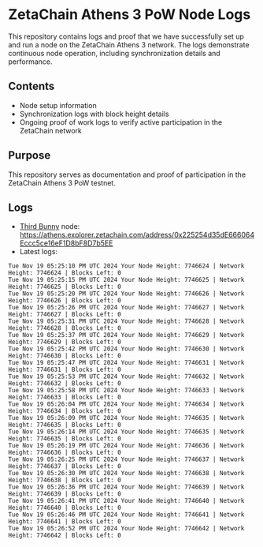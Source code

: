 # ZetaChain Athens 3 PoW Node Logs
This repository contains logs and proof that we have successfully set up and run a node on the ZetaChain Athens 3 network. The logs demonstrate continuous node operation, including synchronization details and performance.

## Contents
- Node setup information
- Synchronization logs with block height details
- Ongoing proof of work logs to verify active participation in the ZetaChain network

## Purpose
This repository serves as documentation and proof of participation in the ZetaChain Athens 3 PoW testnet.

## Logs

- [Third Bunny](https://thirdbunny.xyz/) node: https://athens.explorer.zetachain.com/address/0x225254d35dE666064Eccc5ce16eF1D8bF8D7b5EE
- Latest logs:
```
Tue Nov 19 05:25:10 PM UTC 2024 Your Node Height: 7746624 | Network Height: 7746624 | Blocks Left: 0
Tue Nov 19 05:25:15 PM UTC 2024 Your Node Height: 7746625 | Network Height: 7746625 | Blocks Left: 0
Tue Nov 19 05:25:20 PM UTC 2024 Your Node Height: 7746626 | Network Height: 7746626 | Blocks Left: 0
Tue Nov 19 05:25:26 PM UTC 2024 Your Node Height: 7746627 | Network Height: 7746627 | Blocks Left: 0
Tue Nov 19 05:25:31 PM UTC 2024 Your Node Height: 7746628 | Network Height: 7746628 | Blocks Left: 0
Tue Nov 19 05:25:37 PM UTC 2024 Your Node Height: 7746629 | Network Height: 7746629 | Blocks Left: 0
Tue Nov 19 05:25:42 PM UTC 2024 Your Node Height: 7746630 | Network Height: 7746630 | Blocks Left: 0
Tue Nov 19 05:25:47 PM UTC 2024 Your Node Height: 7746631 | Network Height: 7746631 | Blocks Left: 0
Tue Nov 19 05:25:53 PM UTC 2024 Your Node Height: 7746632 | Network Height: 7746632 | Blocks Left: 0
Tue Nov 19 05:25:58 PM UTC 2024 Your Node Height: 7746633 | Network Height: 7746633 | Blocks Left: 0
Tue Nov 19 05:26:04 PM UTC 2024 Your Node Height: 7746634 | Network Height: 7746634 | Blocks Left: 0
Tue Nov 19 05:26:09 PM UTC 2024 Your Node Height: 7746635 | Network Height: 7746635 | Blocks Left: 0
Tue Nov 19 05:26:14 PM UTC 2024 Your Node Height: 7746635 | Network Height: 7746635 | Blocks Left: 0
Tue Nov 19 05:26:19 PM UTC 2024 Your Node Height: 7746636 | Network Height: 7746636 | Blocks Left: 0
Tue Nov 19 05:26:25 PM UTC 2024 Your Node Height: 7746637 | Network Height: 7746637 | Blocks Left: 0
Tue Nov 19 05:26:30 PM UTC 2024 Your Node Height: 7746638 | Network Height: 7746638 | Blocks Left: 0
Tue Nov 19 05:26:36 PM UTC 2024 Your Node Height: 7746639 | Network Height: 7746639 | Blocks Left: 0
Tue Nov 19 05:26:41 PM UTC 2024 Your Node Height: 7746640 | Network Height: 7746640 | Blocks Left: 0
Tue Nov 19 05:26:46 PM UTC 2024 Your Node Height: 7746641 | Network Height: 7746641 | Blocks Left: 0
Tue Nov 19 05:26:52 PM UTC 2024 Your Node Height: 7746642 | Network Height: 7746642 | Blocks Left: 0
```
